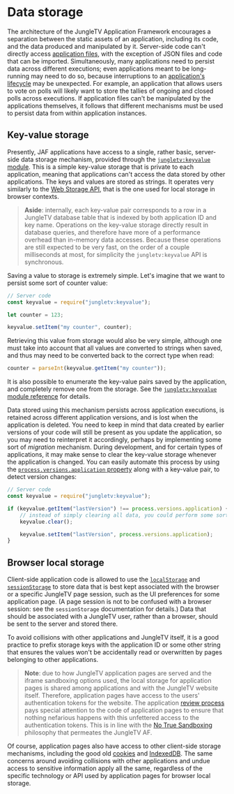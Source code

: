 # Data storage

The architecture of the JungleTV Application Framework encourages a separation between the static assets of an application, including its code, and the data produced and manipulated by it.
Server-side code can't directly access [application files](./applications_and_files.md#application-files), with the exception of JSON files and code that can be imported.
Simultaneously, many applications need to persist data across different executions; even applications meant to be long-running may need to do so, because interruptions to an [application's lifecycle](./applications_and_files.md#application-lifecycle) may be unexpected.
For example, an application that allows users to vote on polls will likely want to store the tallies of ongoing and closed polls across executions.
If application files can't be manipulated by the applications themselves, it follows that different mechanisms must be used to persist data from within application instances.

## Key-value storage

Presently, JAF applications have access to a single, rather basic, server-side data storage mechanism, provided through the [`jungletv:keyvalue` module](../reference/server/jungletv_keyvalue.md).
This is a simple key-value storage that is private to each application, meaning that applications can't access the data stored by other applications.
The keys and values are stored as strings.
It operates very similarly to the [Web Storage API](https://developer.mozilla.org/en-US/docs/Web/API/Storage), that is the one used for local storage in browser contexts.

> **Aside**: internally, each key-value pair corresponds to a row in a JungleTV database table that is indexed by both application ID and key name.
> Operations on the key-value storage directly result in database queries, and therefore have more of a performance overhead than in-memory data accesses.
> Because these operations are still expected to be very fast, on the order of a couple milliseconds at most, for simplicity the `jungletv:keyvalue` API is synchronous.

Saving a value to storage is extremely simple.
Let's imagine that we want to persist some sort of counter value:

```js
// Server code
const keyvalue = require("jungletv:keyvalue");

let counter = 123;

keyvalue.setItem("my counter", counter);
```

Retrieving this value from storage would also be very simple, although one must take into account that all values are converted to strings when saved, and thus may need to be converted back to the correct type when read:

```js
counter = parseInt(keyvalue.getItem("my counter"));
```

It is also possible to enumerate the key-value pairs saved by the application, and completely remove one from the storage.
See the [`jungletv:keyvalue` module reference](../reference/server/jungletv_keyvalue.md) for details.

Data stored using this mechanism persists across application executions, is retained across different application versions, and is lost when the application is deleted.
You need to keep in mind that data created by earlier versions of your code will still be present as you update the application, so you may need to reinterpret it accordingly, perhaps by implementing some sort of _migration_ mechanism.
During development, and for certain types of applications, it may make sense to clear the key-value storage whenever the application is changed.
You can easily automate this process by using the [`process.versions.application` property](../reference/server/node_process.md#versions) along with a key-value pair, to detect version changes:

```js
// Server code
const keyvalue = require("jungletv:keyvalue");

if (keyvalue.getItem("lastVersion") !== process.versions.application) {
    // instead of simply clearing all data, you could perform some sort of migration here
    keyvalue.clear();

    keyvalue.setItem("lastVersion", process.versions.application);
}
```

## Browser local storage

Client-side application code is allowed to use the [`localStorage`](https://developer.mozilla.org/en-US/docs/Web/API/Window/localStorage) and [`sessionStorage`](https://developer.mozilla.org/en-US/docs/Web/API/Window/sessionStorage) to store data that is best kept associated with the browser or a specific JungleTV page session, such as the UI preferences for some application page.
(A page session is not to be confused with a browser session: see the `sessionStorage` documentation for details.)
Data that should be associated with a JungleTV user, rather than a browser, should be sent to the server and stored there.

To avoid collisions with other applications and JungleTV itself, it is a good practice to prefix storage keys with the application ID or some other string that ensures the values won't be accidentally read or overwritten by pages belonging to other applications.

> **Note**: due to how JungleTV application pages are served and the iframe sandboxing options used, the local storage for application pages is shared among applications and with the JungleTV website itself.
> Therefore, application pages have access to the users' authentication tokens for the website.
> The application [review process](./review_deployment.md) pays special attention to the code of application pages to ensure that nothing nefarious happens with this unfettered access to the authentication tokens.
> This is in line with the [No True Sandboxing](./architecture.md#no-true-sandboxing) philosophy that permeates the JungleTV AF.

Of course, application pages also have access to other client-side storage mechanisms, including the good old [cookies](https://developer.mozilla.org/en-US/docs/web/api/document/cookie) and [IndexedDB](https://developer.mozilla.org/en-US/docs/Web/API/IndexedDB_API/Using_IndexedDB).
The same concerns around avoiding collisions with other applications and undue access to sensitive information apply all the same, regardless of the specific technology or API used by application pages for browser local storage.